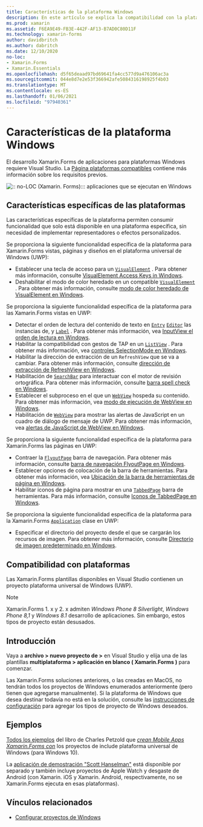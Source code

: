 ```yaml
---
title: Características de la plataforma Windows
description: En este artículo se explica la compatibilidad con la plataforma Windows que está disponible en Xamarin.Forms .
ms.prod: xamarin
ms.assetid: F6EA9E49-FB3E-442F-AF13-B7AD0C80D11F
ms.technology: xamarin-forms
author: davidbritch
ms.author: dabritch
ms.date: 12/10/2020
no-loc:
- Xamarin.Forms
- Xamarin.Essentials
ms.openlocfilehash: d5f65deaad97bd69641fa4cc577d9a476106ac3a
ms.sourcegitcommit: 044e8d7e2e53f366942afe5084316198925f4b03
ms.translationtype: MT
ms.contentlocale: es-ES
ms.lasthandoff: 01/06/2021
ms.locfileid: "97940361"
---
```

# <a name="windows-platform-features"></a>Características de la plataforma Windows

El desarrollo Xamarin.Forms de aplicaciones para plataformas Windows requiere Visual Studio. La [Página plataformas compatibles](~/get-started/supported-platforms.md) contiene más información sobre los requisitos previos.

![:: no-LOC (Xamarin. Forms)::: aplicaciones que se ejecutan en Windows](images/allhanselman.png)

## <a name="platform-specifics"></a>Características específicas de las plataformas

Las características específicas de la plataforma permiten consumir funcionalidad que solo está disponible en una plataforma específica, sin necesidad de implementar representadores o efectos personalizados.

Se proporciona la siguiente funcionalidad específica de la plataforma para Xamarin.Forms vistas, páginas y diseños en el plataforma universal de Windows (UWP):

- Establecer una tecla de acceso para un [`VisualElement`](xref:Xamarin.Forms.VisualElement) . Para obtener más información, consulte [VisualElement Access Keys in Windows](visualelement-access-keys.md).
- Deshabilitar el modo de color heredado en un compatible [`VisualElement`](xref:Xamarin.Forms.VisualElement) . Para obtener más información, consulte [modo de color heredado de VisualElement en Windows](legacy-color-mode.md).

Se proporciona la siguiente funcionalidad específica de la plataforma para las Xamarin.Forms vistas en UWP:

- Detectar el orden de lectura del contenido de texto en [`Entry`](xref:Xamarin.Forms.Entry) [`Editor`](xref:Xamarin.Forms.Editor) las instancias de, y [`Label`](xref:Xamarin.Forms.Label) . Para obtener más información, vea [InputView el orden de lectura en Windows](inputview-reading-order.md).
- Habilitar la compatibilidad con gestos de TAP en un [`ListView`](xref:Xamarin.Forms.ListView) . Para obtener más información, vea [controles SelectionMode en Windows](listview-selectionmode.md).
- Habilitar la dirección de extracción de un `RefreshView` que se va a cambiar. Para obtener más información, consulte [dirección de extracción de RefreshView en Windows](refreshview-pulldirection.md).
- Habilitación de [`SearchBar`](xref:Xamarin.Forms.SearchBar) para interactuar con el motor de revisión ortográfica. Para obtener más información, consulte [barra spell check en Windows](searchbar-spell-check.md).
- Establecer el subproceso en el que un [`WebView`](xref:Xamarin.Forms.WebView) hospeda su contenido. Para obtener más información, vea [modo de ejecución de WebView en Windows](webview-executionmode.md).
- Habilitación de [`WebView`](xref:Xamarin.Forms.WebView) para mostrar las alertas de JavaScript en un cuadro de diálogo de mensaje de UWP. Para obtener más información, vea [alertas de JavaScript de WebView en Windows](webview-javascript-alert.md).

Se proporciona la siguiente funcionalidad específica de la plataforma para Xamarin.Forms las páginas en UWP:

- Contraer la [`FlyoutPage`](xref:Xamarin.Forms.FlyoutPage) barra de navegación. Para obtener más información, consulte [barra de navegación FlyoutPage en Windows](flyoutpage-navigation-bar.md).
- Establecer opciones de colocación de la barra de herramientas. Para obtener más información, vea [Ubicación de la barra de herramientas de página en Windows](page-toolbar-placement.md).
- Habilitar iconos de página para mostrar en una [`TabbedPage`](xref:Xamarin.Forms.TabbedPage) barra de herramientas. Para más información, consulte [Iconos de TabbedPage en Windows](tabbedpage-icons.md).

Se proporciona la siguiente funcionalidad específica de la plataforma para la Xamarin.Forms [`Application`](xref:Xamarin.Forms.Application) clase en UWP:

- Especificar el directorio del proyecto desde el que se cargarán los recursos de imagen. Para obtener más información, consulte [Directorio de imagen predeterminado en Windows](default-image-directory.md).

## <a name="platform-support"></a>Compatibilidad con plataformas

Las Xamarin.Forms plantillas disponibles en Visual Studio contienen un proyecto plataforma universal de Windows (UWP).

> [!NOTE]
> Xamarin.Forms 1. x y 2. x admiten _Windows Phone 8 Silverlight_, _Windows Phone 8,1_ y _Windows 8.1_ desarrollo de aplicaciones. Sin embargo, estos tipos de proyecto están desusados.

## <a name="getting-started"></a>Introducción

Vaya a **archivo > nuevo proyecto de >** en Visual Studio y elija una de las plantillas **multiplataforma > aplicación en blanco ( Xamarin.Forms )** para comenzar.

Las Xamarin.Forms soluciones anteriores, o las creadas en MacOS, no tendrán todos los proyectos de Windows enumerados anteriormente (pero tienen que agregarse manualmente). Si la plataforma de Windows que desea destinar todavía no está en la solución, consulte las [instrucciones de configuración](installation/index.md) para agregar los tipos de proyecto de Windows deseados.

## <a name="samples"></a>Ejemplos

[Todos los ejemplos](https://github.com/xamarin/xamarin-forms-book-preview-2) del libro de Charles Petzold que [*crean Mobile Apps Xamarin.Forms con*](~/xamarin-forms/creating-mobile-apps-xamarin-forms/index.md) los proyectos de include plataforma universal de Windows (para Windows 10).

La [aplicación de demostración "Scott Hanselman"](https://github.com/jamesmontemagno/Hanselman.Forms) está disponible por separado y también incluye proyectos de Apple Watch y desgaste de Android (con Xamarin. iOS y Xamarin. Android, respectivamente, no se Xamarin.Forms ejecuta en esas plataformas).

## <a name="related-links"></a>Vínculos relacionados

- [Configurar proyectos de Windows](~/xamarin-forms/platform/windows/installation/index.md)
